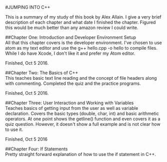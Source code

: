 #JUMPING INTO C++ <br>

This is a summary of my study of this book by Alex Allain. I give a very brief
description of each chapter and what date I finished the chapter. Figured
this would be much better than any amazon review I could write. <br>

##Chapter One: Introduction and Developer Environment Setup <br>
All that this chapter covers is the developer environment. I've chosen to use
atom as my text editor and use the g++ hello.cpp -o hello to compile files.
While I do have Xcode, I don't like it and prefer my Atom editor.

Finished, Oct 5 2016.


##Chapter Two: The Basics of C++ <br>
This teaches basic text line reading and the concept of file headers along with
commenting. Completed the quiz and the practice programs.

Finished, Oct 5 2016.

##Chapter Three: User Interaction and Working with Variables <br>
Teaches basics of getting input from the user as well as variable declaration.
Covers the basic types (double, char, int) and basic arithmetic operators.
At one point shows the getline() function and even covers it as a quiz question.
However, it doesn't show a full example and is not clear how to use it.

Finished, Oct 5 2016

##Chapter Four: If Statements <br>
Pretty straight forward explanation of how to use the if statement in C++.
